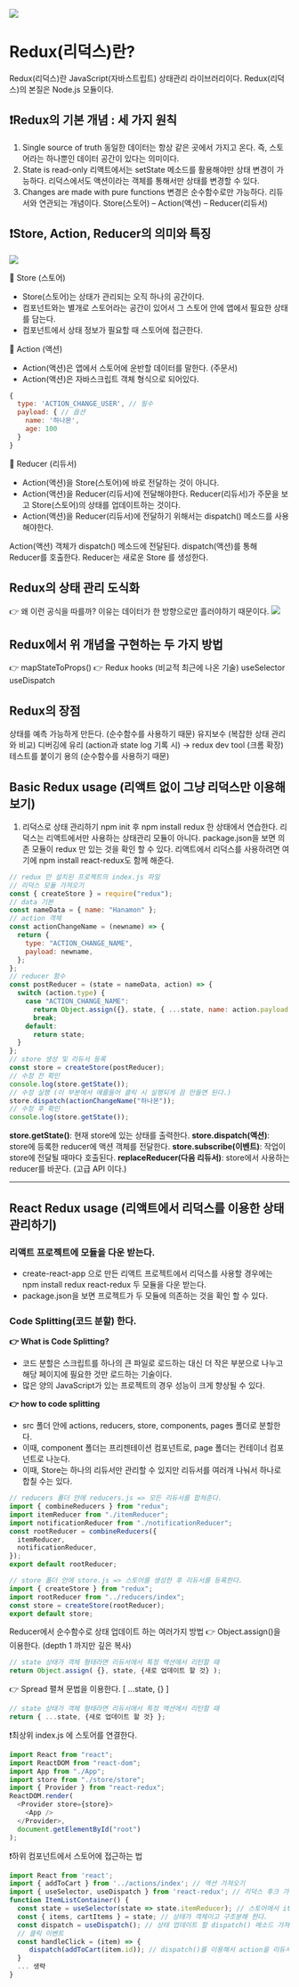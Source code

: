 ![](https://i.imgur.com/ka8XN2Z.png)

# Redux(리덕스)란?

Redux(리덕스)란 JavaScript(자바스트립트) 상태관리 라이브러리이다.
Redux(리덕스)의 본질은 Node.js 모듈이다.

## ❗️Redux의 기본 개념 : 세 가지 원칙

1. Single source of truth
   동일한 데이터는 항상 같은 곳에서 가지고 온다.
   즉, 스토어라는 하나뿐인 데이터 공간이 있다는 의미이다.
2. State is read-only
   리액트에서는 setState 메소드를 활용해야만 상태 변경이 가능하다.
   리덕스에서도 액션이라는 객체를 통해서만 상태를 변경할 수 있다.
3. Changes are made with pure functions
   변경은 순수함수로만 가능하다.
   리듀서와 연관되는 개념이다.
   Store(스토어) – Action(액션) – Reducer(리듀서)

## ❗️Store, Action, Reducer의 의미와 특징

![](https://i.imgur.com/8rmke62.png)

🧺 Store (스토어)

- Store(스토어)는 상태가 관리되는 오직 하나의 공간이다.
- 컴포넌트와는 별개로 스토어라는 공간이 있어서 그 스토어 안에 앱에서 필요한 상태를 담는다.
- 컴포넌트에서 상태 정보가 필요할 때 스토어에 접근한다.

📃 Action (액션)

- Action(액션)은 앱에서 스토어에 운반할 데이터를 말한다. (주문서)
- Action(액션)은 자바스크립트 객체 형식으로 되어있다.

```javascript
{
  type: 'ACTION_CHANGE_USER', // 필수
  payload: { // 옵션
    name: '하나몬',
    age: 100
  }
}
```

🎉 Reducer (리듀서)

- Action(액션)을 Store(스토어)에 바로 전달하는 것이 아니다.
- Action(액션)을 Reducer(리듀서)에 전달해야한다.
  Reducer(리듀서)가 주문을 보고 Store(스토어)의 상태를 업데이트하는 것이다.
- Action(액션)을 Reducer(리듀서)에 전달하기 위해서는 dispatch() 메소드를 사용해야한다.

Action(액션) 객체가 dispatch() 메소드에 전달된다.
dispatch(액션)를 통해 Reducer를 호출한다.
Reducer는 새로운 Store 를 생성한다.

## Redux의 상태 관리 도식화

👉 왜 이런 공식을 따를까?
이유는 데이터가 한 방향으로만 흘러야하기 때문이다.
![](https://i.imgur.com/n9dJOMj.png)

## Redux에서 위 개념을 구현하는 두 가지 방법

👉 mapStateToProps()
👉 Redux hooks (비교적 최근에 나온 기술)
useSelector
useDispatch

## Redux의 장점

상태를 예측 가능하게 만든다. (순수함수를 사용하기 때문)
유지보수 (복잡한 상태 관리와 비교)
디버깅에 유리 (action과 state log 기록 시) → redux dev tool (크롬 확장)
테스트를 붙이기 용의 (순수함수를 사용하기 때문)

## Basic Redux usage (리액트 없이 그냥 리덕스만 이용해보기)

1. 리덕스로 상태 관리하기
   npm init 후 npm install redux 한 상태에서 연습한다.
   리덕스는 리액트에서만 사용하는 상태관리 모듈이 아니다.
   package.json을 보면 의존 모듈이 redux 만 있는 것을 확인 할 수 있다.
   리액트에서 리덕스를 사용하려면 여기에 npm install react-redux도 함께 해준다.

```javascript
// redux 만 설치된 프로젝트의 index.js 파일
// 리덕스 모듈 가져오기
const { createStore } = require("redux");
// data 기본
const nameData = { name: "Hanamon" };
// action 객체
const actionChangeName = (newname) => {
  return {
    type: "ACTION_CHANGE_NAME",
    payload: newname,
  };
};
// reducer 함수
const postReducer = (state = nameData, action) => {
  switch (action.type) {
    case "ACTION_CHANGE_NAME":
      return Object.assign({}, state, { ...state, name: action.payload });
      break;
    default:
      return state;
  }
};
// store 생성 및 리듀서 등록
const store = createStore(postReducer);
// 수정 전 확인
console.log(store.getState());
// 수정 실행 (이 부분에서 예를들어 클릭 시 실행되게 끔 만들면 된다.)
store.dispatch(actionChangeName("하나몬"));
// 수정 후 확인
console.log(store.getState());
```

**store.getState()**: 현재 store에 있는 상태를 출력한다.
**store.dispatch(액션)**: store에 등록한 reducer에 액션 객체를 전달한다.
**store.subscribe(이벤트)**: 작업이 store에 전달될 때마다 호출된다.
**replaceReducer(다음 리듀서)**: store에서 사용하는 reducer를 바꾼다. (고급 API 이다.)

---

## React Redux usage (리액트에서 리덕스를 이용한 상태 관리하기)

### 리액트 프로젝트에 모듈을 다운 받는다.

- create-react-app 으로 만든 리액트 프로젝트에서 리덕스를 사용할 경우에는 npm install redux react-redux 두 모듈을 다운 받는다.
- package.json을 보면 프로젝트가 두 모듈에 의존하는 것을 확인 할 수 있다.

### Code Splitting(코드 분할) 한다.

**👉 What is Code Splitting?**

- 코드 분할은 스크립트를 하나의 큰 파일로 로드하는 대신 더 작은 부분으로 나누고 해당 페이지에 필요한 것만 로드하는 기술이다.
- 많은 양의 JavaScript가 있는 프로젝트의 경우 성능이 크게 향상될 수 있다.

**👉 how to code splitting**

- src 폴더 안에 actions, reducers, store, components, pages 폴더로 분할한다.
- 이때, component 폴더는 프리젠테이션 컴포넌트로, page 폴더는 컨테이너 컴포넌트로 나눈다.
- 이때, Store는 하나의 리듀서만 관리할 수 있지만 리듀서를 여러개 나눠서 하나로 합칠 수는 있다.

```javascript
// reducers 폴더 안에 reducers.js => 모든 리듀서를 합쳐준다.
import { combineReducers } from "redux";
import itemReducer from "./itemReducer";
import notificationReducer from "./notificationReducer";
const rootReducer = combineReducers({
  itemReducer,
  notificationReducer,
});
export default rootReducer;
```

```javascript
// store 폴더 안에 store.js => 스토어를 생성한 후 리듀서를 등록한다.
import { createStore } from "redux";
import rootReducer from "../reducers/index";
const store = createStore(rootReducer);
export default store;
```

Reducer에서 순수함수로 상태 업데이트 하는 여러가지 방법
👉 Object.assign()을 이용한다. (depth 1 까지만 깊은 복사)

```javascript
// state 상태가 객체 형태라면 리듀서에서 특정 액션에서 리턴할 때
return Object.assign( {}, state, {새로 업데이트 할 것} );
```

👉 Spread 펼쳐 문법을 이용한다. [ ...state, {} ]

```javascript
// state 상태가 객체 형태라면 리듀서에서 특정 액션에서 리턴할 때
return { ...state, {새로 업데이트 할 것} };
```

❗️최상위 index.js 에 스토어를 연결한다.

```javascript
import React from "react";
import ReactDOM from "react-dom";
import App from "./App";
import store from "./store/store";
import { Provider } from "react-redux";
ReactDOM.render(
  <Provider store={store}>
    <App />
  </Provider>,
  document.getElementById("root")
);
```

❗️하위 컴포넌트에서 스토어에 접근하는 법

```javascript
import React from 'react';
import { addToCart } from '../actions/index'; // 액션 가져오기
import { useSelector, useDispatch } from 'react-redux'; // 리덕스 후크 가져오기
function ItemListContainer() {
  const state = useSelector(state => state.itemReducer); // 스토어에서 itemReducer로 등록된 상태 가져오기
  const { items, cartItems } = state; // 상태가 객체이고 구조분해 한다.
  const dispatch = useDispatch(); // 상태 업데이트 할 dispatch() 메소드 가져오기
  // 클릭 이벤트
  const handleClick = (item) => {
     dispatch(addToCart(item.id)); // dispatch()를 이용해서 action을 리듀서에 전달
  }
  ... 생략
}
```
